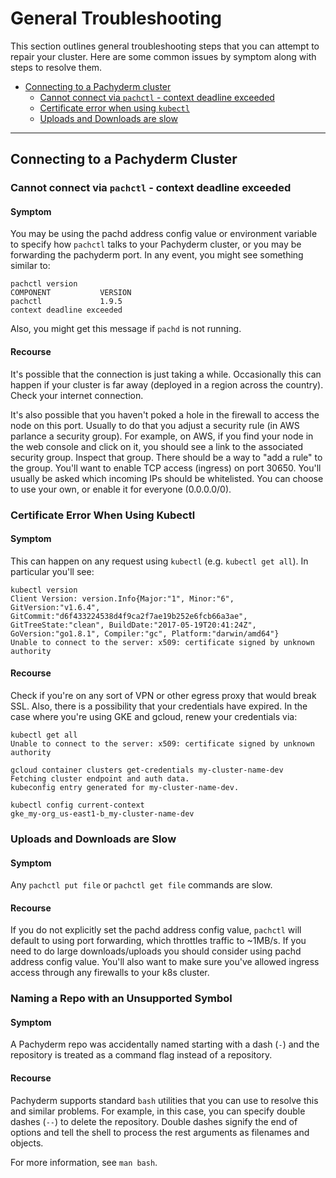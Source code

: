 # General Troubleshooting

This section outlines general troubleshooting steps that you can attempt to
repair your cluster. Here are some common issues by symptom along with steps to
resolve them.

-   [Connecting to a Pachyderm cluster](#connecting-to-a-pachyderm-cluster)
    -   [Cannot connect via `pachctl` - context deadline exceeded](#cannot-connect-via-pachctl-context-deadline-exceeded)
    -   [Certificate error when using `kubectl`](#certificate-error-when-using-kubectl)
    -   [Uploads and Downloads are slow](#uploads-and-downloads-are-slow)

---

## Connecting to a Pachyderm Cluster

### Cannot connect via `pachctl` - context deadline exceeded

#### Symptom

You may be using the pachd address config value or environment variable to
specify how `pachctl` talks to your Pachyderm cluster, or you may be forwarding
the pachyderm port. In any event, you might see something similar to:

```
pachctl version
COMPONENT           VERSION
pachctl             1.9.5
context deadline exceeded
```

Also, you might get this message if `pachd` is not running.

#### Recourse

It's possible that the connection is just taking a while. Occasionally this can
happen if your cluster is far away (deployed in a region across the country).
Check your internet connection.

It's also possible that you haven't poked a hole in the firewall to access the
node on this port. Usually to do that you adjust a security rule (in AWS
parlance a security group). For example, on AWS, if you find your node in the
web console and click on it, you should see a link to the associated security
group. Inspect that group. There should be a way to "add a rule" to the group.
You'll want to enable TCP access (ingress) on port 30650. You'll usually be
asked which incoming IPs should be whitelisted. You can choose to use your own,
or enable it for everyone (0.0.0.0/0).

### Certificate Error When Using Kubectl

#### Symptom

This can happen on any request using `kubectl` (e.g. `kubectl get all`). In
particular you'll see:

```
kubectl version
Client Version: version.Info{Major:"1", Minor:"6", GitVersion:"v1.6.4", GitCommit:"d6f433224538d4f9ca2f7ae19b252e6fcb66a3ae", GitTreeState:"clean", BuildDate:"2017-05-19T20:41:24Z", GoVersion:"go1.8.1", Compiler:"gc", Platform:"darwin/amd64"}
Unable to connect to the server: x509: certificate signed by unknown authority
```

#### Recourse

Check if you're on any sort of VPN or other egress proxy that would break SSL.
Also, there is a possibility that your credentials have expired. In the case
where you're using GKE and gcloud, renew your credentials via:

```
kubectl get all
Unable to connect to the server: x509: certificate signed by unknown authority
```

```
gcloud container clusters get-credentials my-cluster-name-dev
Fetching cluster endpoint and auth data.
kubeconfig entry generated for my-cluster-name-dev.
```

```
kubectl config current-context
gke_my-org_us-east1-b_my-cluster-name-dev
```

### Uploads and Downloads are Slow

#### Symptom

Any `pachctl put file` or `pachctl get file` commands are slow.

#### Recourse

If you do not explicitly set the pachd address config value, `pachctl` will
default to using port forwarding, which throttles traffic to ~1MB/s. If you need
to do large downloads/uploads you should consider using pachd address config
value. You'll also want to make sure you've allowed ingress access through any
firewalls to your k8s cluster.

### Naming a Repo with an Unsupported Symbol

#### Symptom

A Pachyderm repo was accidentally named starting with a dash (`-`) and the
repository is treated as a command flag instead of a repository.

#### Recourse

Pachyderm supports standard `bash` utilities that you can use to resolve this
and similar problems. For example, in this case, you can specify double dashes
(`--`) to delete the repository. Double dashes signify the end of options and
tell the shell to process the rest arguments as filenames and objects.

For more information, see `man bash`.
